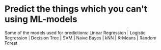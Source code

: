 # Predict the things which you can't using ML-models
Some of the models used for predictions:
Linear Regression
| Logistic Regression
| Decision Tree
| SVM
| Naive Bayes
| kNN
| K-Means
| Random Forest
